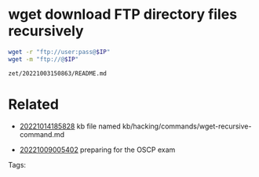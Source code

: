 # wget download FTP directory files recursively
```bash
wget -r "ftp://user:pass@$IP"
wget -m "ftp://@$IP"
```

` zet/20221003150863/README.md `

# Related

- [20221014185828](/zet/20221014185828/README.md) kb file named kb/hacking/commands/wget-recursive-command.md

- [20221009005402](/zet/20221009005402/README.md) preparing for the OSCP exam

Tags:

    

